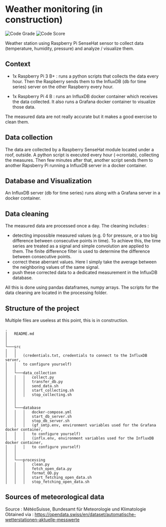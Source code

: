 # Weather monitoring (in construction)
![Code Grade](https://www.code-inspector.com/project/6308/status/svg)
![Code Score](https://www.code-inspector.com/project/6308/score/svg)

Weather station using Raspberry Pi SenseHat sensor to collect data (temperature, humidity, pressure) and analyze / visualize them.

## Context
- 1x Raspberry Pi 3 B+ : runs a python scripts that collects the data every hour. Then the Raspberry sends them to the InfluxDB (db for time series) server on the other Raspberry every hour.

- 1x Raspberry Pi 4 B : runs an InfluxDB docker container which receives the data collected. It also runs a Grafana docker container to visualize those data.

The measured data are not really accurate but it makes a good exercise to clean them.

## Data collection
The data are collected by a Raspberry SenseHat module located under a roof, outside.
A python script is executed every hour (->crontab), collecting the measures. Then few minutes after that, another script sends them to another Rapsberry Pi running a InfluxDB server in a docker container.

## Database and Visualization
An InfluxDB server (db for time series) runs along with a Grafana server in a docker container.

## Data cleaning
The measured data are processed once a day. The cleaning includes :
- detecting impossible measured values (e.g. 0 for pressure, or a too big difference between consecutive points in time). To achieve this, the time series are treated as a signal and simple convolution are applied to them. The finite difference filter is used to determine the difference between consecutive points.
- correct these aberrant values. Here I simply take the average between the neighboring values of the same signal.
- push these corrected data to a dedicated measurement in the InfluxDB database.

All this is done using pandas dataframes, numpy arrays. The scripts for the data cleaning are located in the processing folder.

## Structure of the project
Multiple files are useless at this point, this is in construction.
```
.
│   README.md
│      
│
└───src
│   │   
│   │   (credentials.txt, credentials to connect to the InfluxDB server,
│   │   to configure yourself)
│   │   
│   └───data_collection
│   │   │   collect.py
│   │   │   transfer_db.py
│   │   │   send_data.sh
│   │   │   start_collecting.sh
│   │   │   stop_collecting.sh
│   │
│   │
│   └───database
│   │   │   docker-compose.yml
│   │   │   start_db_server.sh
│   │   │   stop_db_server.sh
│   │   │   (gf_smtp.env, environment variables used for the Grafana docker container,
│   │   │   to configure yourself)
│   │   │   (inflx.env, environment variables used for the InfluxDB docker container,
│   │   │   to configure yourself)
│   │
│   │
│   └───processing
│   │   │   clean.py
│   │   │   fetch_open_data.py
│   │   │   format_OD.py
│   │   │   start_fetching_open_data.sh
│   │   │   stop_fetching_open_data.sh

```

## Sources of meteorological data
Source : MétéoSuisse, Bundesamt für Meteorologie und Klimatologie
Obtained via : https://opendata.swiss/en/dataset/automatische-wetterstationen-aktuelle-messwerte
